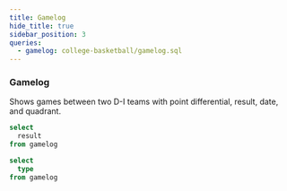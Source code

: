 ```yaml
---
title: Gamelog
hide_title: true
sidebar_position: 3
queries: 
  - gamelog: college-basketball/gamelog.sql
---
```


### Gamelog 

Shows games between two D-I teams with point differential, result, date, and quadrant. 

```sql result_filter
select 
  result
from gamelog
```

```sql type_filter
select 
  type
from gamelog
```

<Dropdown data={gamelog} name=conf value=conf defaultValue="%">
  <DropdownOption value="%" valueLabel="Conference"/>
</Dropdown>

<Dropdown data={gamelog} name=opp_conf value=opp_conf defaultValue="%">
  <DropdownOption value="%" valueLabel="Opp Conference"/>
</Dropdown>

<Dropdown name=result_filter title="Result" >
    <DropdownOption valueLabel ="All" value ="%" default/>
    <DropdownOption valueLabel = "Win" value ="W" />
    <DropdownOption valueLabel = "Loss" value ="L" />
</Dropdown>

<Dropdown name=quad_filter title="Quadrant" >
    <DropdownOption valueLabel ="All" value ="%" default/>
    <DropdownOption valueLabel = "Q1" value ="Q1" />
    <DropdownOption valueLabel = "Q2" value ="Q2" />
    <DropdownOption valueLabel = "Q3" value ="Q3" />
    <DropdownOption valueLabel = "Q4" value ="Q4" />
</Dropdown>

<Dropdown name=type_filter title="Type" >
    <DropdownOption valueLabel ="All" value ="%" default/>
    <DropdownOption valueLabel = "Conference" value ="conf" />
    <DropdownOption valueLabel = "No-Conference" value ="nc" />
</Dropdown>

<DataTable data={gamelog} rows=50 search=true rowNumbers=true>
  <Column id=team_with_rk title="Team"/>
  <Column id=delta contentType=delta fmt=# title="+/-"/>
  <Column id=opp_with_rk title="Opponent"/>
  <Column id=score_sentence contentType=colorscale title="Result"/>
  <Column id=location title="Location"/>
  <Column id=quad title="Quad"/>
  <Column id=date fmt=m/d/y title="Date"/>
</DataTable>